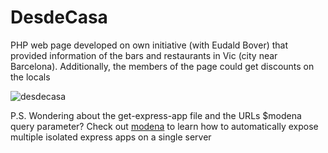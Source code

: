 # DesdeCasa

PHP web page developed on own initiative (with Eudald Bover) that provided information of the bars and restaurants in Vic (city near Barcelona). Additionally, the members of the page could get discounts on the locals

![desdecasa](https://user-images.githubusercontent.com/7153987/59197644-137dac00-8b92-11e9-96c0-3df9c660b800.JPG)

P.S. Wondering about the get-express-app file and the URLs $modena query parameter? Check out [modena](https://github.com/L3bowski/modena-v2) to learn how to automatically expose multiple isolated express apps on a single server
